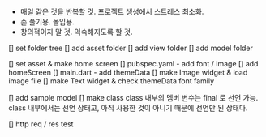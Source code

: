 #
- 매일 같은 것을 반복할 것. 프로젝트 생성에서 스트레스 최소화.
- 손 풀기용. 몰입용.
- 창의적이지 말 것. 익숙해지도록 할 것.

[] set folder tree
    [] add asset folder
    [] add view folder
    [] add model folder

[] set asset & make home screen
    [] pubspec.yaml - add font / image
    [] add homeScreen
    [] main.dart - add themeData
    [] make Image widget & load image file
    [] make Text widget & check themeData font family

[] add sample model
    [] make class
        class 내부의 멤버 변수는 final 로 선언 가능.
        class 내부에서는 선언 상태고, 아직 사용한 것이 아니기 때문에 선언만 된 상태다.

[] http req / res test